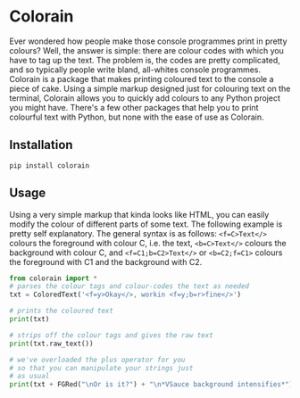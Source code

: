 # Colorain
Ever wondered how people make those console programmes print in pretty colours? Well, the answer is simple: there are colour codes with which you have to tag up the text. The problem is, the codes are pretty complicated, and so typically people write bland, all-whites console programmes. Colorain is a package that makes printing coloured text to the console a piece of cake. Using a simple markup designed just for colouring text on the terminal, Colorain allows you to quickly add colours to any Python project you might have. There's a few other packages that help you to print colourful text with Python, but none with the ease of use as Colorain.

## Installation
```
pip install colorain
```

## Usage
Using a very simple markup that kinda looks like HTML, you can easily modify the colour of different parts of some text. The following example is pretty self explanatory. The general syntax is as follows: `<f=C>Text</>` colours the foreground with colour C, i.e. the text, `<b=C>Text</>` colours the background with colour C, and `<f=C1;b=C2>Text</>` or `<b=C2;f=C1>` colours the foreground with C1 and the background with C2.
```python
from colorain import *
# parses the colour tags and colour-codes the text as needed
txt = ColoredText('<f=y>Okay</>, workin <f=y;b=r>fine</>') 

# prints the coloured text
print(txt) 

# strips off the colour tags and gives the raw text
print(txt.raw_text()) 

# we've overloaded the plus operator for you
# so that you can manipulate your strings just
# as usual
print(txt + FGRed("\nOr is it?") + "\n*VSauce background intensifies*")
```

